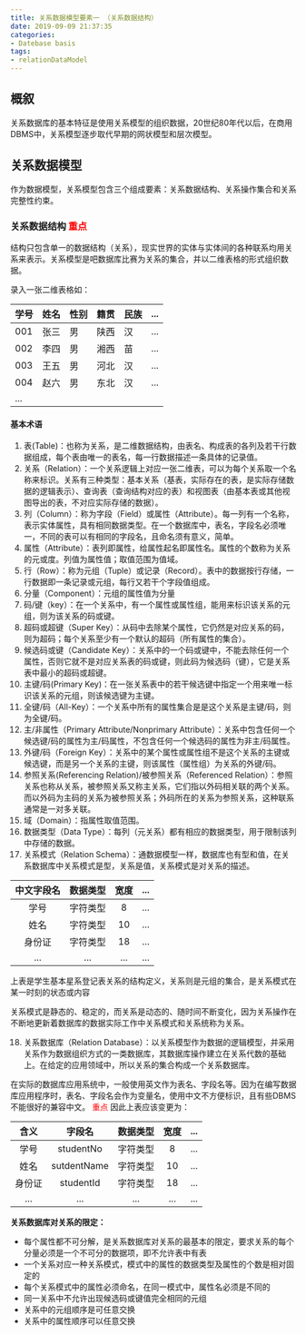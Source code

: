```yaml
---
title: 关系数据模型要素一 （关系数据结构）
date: 2019-09-09 21:37:35
categories:
- Datebase basis
tags:
- relationDataModel
---
```


<link href="/static/css/relation_data_model.css" rel="stylesheet"  type="text/css"/>

## 概叙
关系数据库的基本特征是使用关系模型的组织数据，20世纪80年代以后，在商用DBMS中，关系模型逐步取代早期的网状模型和层次模型。

## 关系数据模型
作为数据模型，关系模型包含三个组成要素：关系数据结构、关系操作集合和关系完整性约束。

### 关系数据结构  <label style = "color:red; ">重点</label>

 结构只包含单一的数据结构（关系），现实世界的实体与实体间的各种联系均用关系来表示。关系模型是吧数据库比赛为关系的集合，并以二维表格的形式组织数据。

 录入一张二维表格如：


| 学号 | 姓名 | 性别 | 籍贯 | 民族 | ... |
| ------ | ------ | ------ | ------ | ------ | ------ |
| 001 | 张三 | 男 | 陕西 | 汉 | ... |
| 002 | 李四 | 男 | 湘西 | 苗 | ... |
| 003 | 王五 | 男 | 河北 | 汉 | ... |
| 004 | 赵六 | 男 | 东北 | 汉 | ... |
| ... |

#### 基本术语
1. 表(Table)：也称为关系，是二维数据结构，由表名、构成表的各列及若干行数据组成，每个表由唯一的表名，每一行数据描述一条具体的记录值。
2. 关系（Relation）：一个关系逻辑上对应一张二维表，可以为每个关系取一个名称来标识。关系有三种类型：基本关系（基表，实际存在的表，是实际存储数据的逻辑表示）、查询表（查询结构对应的表）和视图表（由基本表或其他视图导出的表，不对应实际存储的数据）。
3. 列（Column）：称为字段（Field）或属性（Attribute）。每一列有一个名称，表示实体属性，具有相同数据类型。在一个数据库中，表名，字段名必须唯一，不同的表可以有相同的字段名，且命名须有意义，简单。
4. 属性（Attribute）：表列即属性，给属性起名即属性名。属性的个数称为关系的元或度。列值为属性值；取值范围为值域。
5. 行（Row）：称为元组（Tuple）或记录（Record）。表中的数据按行存储，一行数据即一条记录或元组，每行又若干个字段值组成。
6. 分量（Component）：元组的属性值为分量
7. 码/键（key）：在一个关系中，有一个属性或属性组，能用来标识该关系的元组，则为该关系的码或键。
8. 超码或超键（Super Key）：从码中去除某个属性，它仍然是对应关系的码，则为超码；每个关系至少有一个默认的超码（所有属性的集合）。
9. 候选码或键（Candidate Key）：关系中的一个码或键中，不能去除任何一个属性，否则它就不是对应关系表的码或键，则此码为候选码（键），它是关系表中最小的超码或超键。
10. 主键/码(Primary Key)：在一张关系表中的若干候选键中指定一个用来唯一标识该关系的元组，则该候选键为主键。
11. 全键/码（All-Key）：一个关系中所有的属性集合是是这个关系是主键/码，则为全键/码。
12. 主/非属性（Primary Attribute/Nonprimary Attribute）：关系中包含任何一个候选键/码的属性为主/码属性，不包含任何一个候选码的属性为非主/码属性。
13. 外键/码（Foreign Key）：关系中的某个属性或属性组不是这个关系的主键或候选键，而是另一个关系的主键，则该属性（属性组）为关系的外键/码。
14. 参照关系(Referencing Relation)/被参照关系（Referenced Relation）：参照关系也称从关系，被参照关系又称主关系，它们指以外码相关联的两个关系。而以外码为主码的关系为被参照关系；外码所在的关系为参照关系，这种联系通常是一对多关联。
15. 域（Domain）：指属性取值范围。
16. 数据类型（Data Type）：每列（元关系）都有相应的数据类型，用于限制该列中存储的数据。
17. 关系模式（Relation Schema）：通数据模型一样，数据库也有型和值，在关系数据库中关系模式是型，关系是值，关系模式是对关系的描述。

| 中文字段名 | 数据类型 | 宽度 | ... |
| :-: | :-:  | :-:  | :-:  |
| 学号 | 字符类型 | 8 | ... |
| 姓名 | 字符类型 | 10 |  ... |
| 身份证 | 字符类型 | 18 | ... |
| ... |  ... | ... | ... |

上表是学生基本星系登记表关系的结构定义，关系则是元组的集合，是关系模式在某一时刻的状态或内容

<label>关系模式是静态的、稳定的，而关系是动态的、随时间不断变化，因为关系操作在不断地更新着数据库的数据</label>实际工作中关系模式和关系统称为关系。

18. 关系数据库（Relation Database）：以关系模型作为数据的逻辑模型，并采用关系作为数据组织方式的一类数据库，其数据库操作建立在关系代数的基础上。在给定的应用领域中，所以关系的集合构成一个关系数据库。

在实际的数据库应用系统中，一般使用英文作为表名、字段名等。因为在编写数据库应用程序时，表名、字段名会作为变量名，使用中文不方便标识，且有些DBMS不能很好的兼容中文。 <label style = "color:red; ">重点</label>
因此上表应该变更为：

| 含义 | 字段名 | 数据类型 | 宽度 | ... |
| :-: | :-: | :-:  | :-:  | :-:  |
| 学号 | studentNo | 字符类型 | 8 | ... |
| 姓名 | sutdentName | 字符类型 | 10 |  ... |
| 身份证 | studentId | 字符类型 | 18 | ... |
| ... | ... |  ... | ... | ... |


**关系数据库对关系的限定：**

- 每个属性都不可分解，是关系数据库对关系的最基本的限定，要求关系的每个分量必须是一个不可分的数据项，即不允许表中有表
- 一个关系对应一种关系模式，模式中的属性的数据类型及属性的个数是相对固定的
- 每个关系模式中的属性必须命名，在同一模式中，属性名必须是不同的
- 同一关系中不允许出现候选码或键值完全相同的元组
- 关系中的元组顺序是可任意交换
- 关系中的属性顺序可以任意交换

